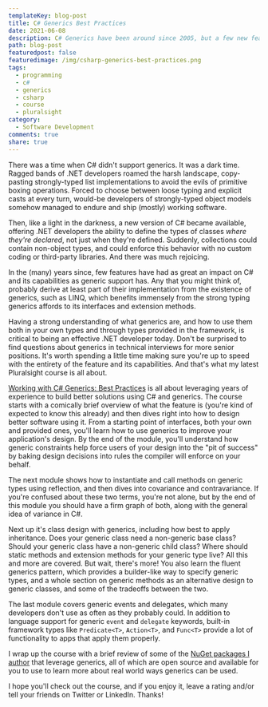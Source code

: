 ```yaml
---
templateKey: blog-post
title: C# Generics Best Practices
date: 2021-06-08
description: C# Generics have been around since 2005, but a few new features have been added over the years, along with a bunch of built-in classes that leverage the feature. This article provides an overview of my latest Pluralsight course, which reviews proven best practices for leveraging generics in your C# and .NET applications.
path: blog-post
featuredpost: false
featuredimage: /img/csharp-generics-best-practices.png
tags:
  - programming
  - c#
  - generics
  - csharp
  - course
  - pluralsight
category:
  - Software Development
comments: true
share: true
---
```


There was a time when C# didn't support generics. It was a dark time. Ragged bands of .NET developers roamed the harsh landscape, copy-pasting strongly-typed list implementations to avoid the evils of primitive boxing operations. Forced to choose between loose typing and explicit casts at every turn, would-be developers of strongly-typed object models somehow managed to endure and ship (mostly) working software.

Then, like a light in the darkness, a new version of C# became available, offering .NET developers the ability to define the types of classes *where they're declared*, not just when they're defined. Suddenly, collections could contain non-object types, and could enforce this behavior with no custom coding or third-party libraries. And there was much rejoicing.

In the (many) years since, few features have had as great an impact on C# and its capabilities as generic support has. Any that you might think of, probably derive at least part of their implementation from the existence of generics, such as LINQ, which benefits immensely from the strong typing generics affords to its interfaces and extension methods.

Having a strong understanding of what generics are, and how to use them both in your own types and through types provided in the framework, is critical to being an effective .NET developer today. Don't be surprised to find questions about generics in technical interviews for more senior positions. It's worth spending a little time making sure you're up to speed with the entirety of the feature and its capabilities. And that's what my latest Pluralsight course is all about.

[Working with C# Generics: Best Practices](https://www.pluralsight.com/courses/working-c-sharp-generics-best-practices) is all about leveraging years of experience to build better solutions using C# and generics. The course starts with a comically brief overview of what the feature is (you're kind of expected to know this already) and then dives right into how to design better software using it. From a starting point of interfaces, both your own and provided ones, you'll learn how to use generics to improve your application's design. By the end of the module, you'll understand how generic constraints help force users of your design into the "pit of success" by baking design decisions into rules the compiler will enforce on your behalf.

The next module shows how to instantiate and call methods on generic types using reflection, and then dives into covariance and contravariance. If you're confused about these two terms, you're not alone, but by the end of this module you should have a firm graph of both, along with the general idea of variance in C#.

Next up it's class design with generics, including how best to apply inheritance. Does your generic class need a non-generic base class? Should your generic class have a non-generic child class? Where should static methods and extension methods for your generic type live? All this and more are covered. But wait, there's more! You also learn the fluent generics pattern, which provides a builder-like way to specify generic types, and a whole section on generic methods as an alternative design to generic classes, and some of the tradeoffs between the two.

The last module covers generic events and delegates, which many developers don't use as often as they probably could. In addition to language support for generic `event` and `delegate` keywords, built-in framework types like `Predicate<T>`, `Action<T>`, and `Func<T>` provide a lot of functionality to apps that apply them properly.

I wrap up the course with a brief review of some of the [NuGet packages I author](https://www.nuget.org/profiles/ardalis) that leverage generics, all of which are open source and available for you to use to learn more about real world ways generics can be used.

I hope you'll check out the course, and if you enjoy it, leave a rating and/or tell your friends on Twitter or LinkedIn. Thanks!
